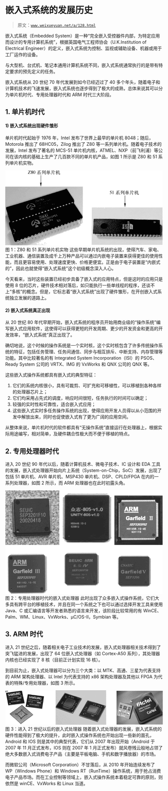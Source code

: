 # 嵌入式系统的发展历史

> 原文：[`www.weixueyuan.net/a/128.html`](http://www.weixueyuan.net/a/128.html)

嵌入式系统（Embedded System）是一种“完全嵌入受控器件内部，为特定应用而设计的专用计算机系统”，根据英国电气工程师协会（U.K.Institution of Electrical Engineer）的定义，嵌入式系统为控制、监视或辅助设备、机器或用于工厂运作的设备。

与大型机、台式机、笔记本通用计算机系统不同，嵌入式系统通常执行的是带有特定要求的预先定义的任务。

嵌入式系统从 20 世纪 70 年代发展到如今已经迈过了 40 多个年头，随着电子和计算机技术的飞速发展，嵌入式系统也逐步得到了极大的成熟，总体来说其可以分为单片机时代、专用处理器时代和 ARM 时代三大阶段。

## 1\. 单片机时代

#### 1) 嵌入式系统出现硬件雏形

单片机时代起始于 1976 年，Intel 发布了世界上最早的单片机 8048；随后，Motorola 推出了 68HC05，Zilog 推出了 Z80 等一系列单片机。随着电子技术的发展，Intel 发布了著名的 MCS-51 单片机内核，ATMEL、NXP（前飞利浦）等公司在该内核的基础上生产了几百款不同的单片机产品，如图 1 所示是 Z80 和 51 系列单片机实物。

![Z80 和 51 系列单片机实物](img/4d2122305cd271af66409a23a571e2d6.png)
图 1：Z80 和 51 系列单片机实物
这些早期单片机系统的出现，使得汽车、家电、工业机器、通信装置及成千上万种产品可以通过内嵌电子装置来获得更佳的使用性能，而且更容易使用、处理速度更快、价格更便宜。正是由于电子装置是“内嵌式的”，因此也就使得“嵌入式系统”这个初级概念深入人心。

今天看来，当时这些装置已经初步具备了嵌入式的应用特点，但是这时的应用只是使用 8 位的芯片，硬件技术相对落后，如只能执行一些单线程的程序，还谈不上“多核”的概念。但是，它标志着“嵌入式系统”出现了硬件雏形，在开创嵌入式系统独立发展的道路上。

#### 2) 嵌入式系统真正出现

从 20 世纪 80 年代早期开始，嵌入式系统的程序员开始用商业级的“操作系统”编写嵌入式应用软件，这使得可以获得更短的开发周期、更少的开发资金和更高的开发效率，“嵌入式系统”真正出现了。

确切地说，这个时候的操作系统是一个实时核，这个实时核包含了许多传统操作系统的特征，包括任务管理、任务间通信、同步与相互排斥、中断支持、内存管理等功能。其中比较著名的有 Integrated System Incorporation（ISI）的 PSOS、Ready System 公司的 VRTX、IMG 的 VxWorks 和 QNX 公司的 QNX 等。

这些嵌入式操作系统都具有嵌入式的典型特征：

1.  它们的系统内核很小，具有可裁剪、可扩充和可移植性，可以移植到各种各样的处理器芯片上；
2.  它们均采用占先式的调度，响应时间很短，任务执行的时间可以确定；
3.  较强的实时性和可靠性，适合嵌入式应用；
4.  这些嵌入式实时多任务操作系统的出现，使得应用开发人员得以从小范围的开发中解放出来，同时也促使嵌入式有了更为广阔的应用空间。

从整体来说，单片机时代的软件都具有“无操作系统”直接运行在处理器上，根据实际用途编写，相对简单，及硬件耦合性极大而不便于移植的特点。

## 2\. 专用处理器时代

进入 20 世纪 90 年代以后，随着计算机技术、微电子技术、IC 设计和 EDA 工具的发展，嵌入式处理器开始向片上系统（System-on-Chip，SoC）发展，出现了包括 51 单片机、AVR 单片机、MSP430 单片机、DSP、CPLD/FPGA 在内的一系列处理器，如图 2 所示，而 ARM 处理器也在此时初露头角。

![专用处理器时代的嵌入式处理器](img/a1eedf8d8a975f9f0825e695c9b022a5.png)
图 2：专用处理器时代的嵌入式处理器
此时出现了众多嵌入式操作系统，它们大多具有跨平台的移植技术，并且在同一个系统之下也可以通过选择开发工具来使用 Java、C 或汇编语言等开发者熟悉的语言来开发，该阶段比较常用的有 WinCE、Palm、WM、Linux、VxWorks、μC/OS-II，Symbian 等。

## 3\. ARM 时代

进入 21 世纪之后，随着相关电子工业技术的发展，嵌入式处理器相关技术得到了突飞猛进的发展，出现了 64 位嵌入式处理器（如 Cortex-A50 系列），其处理器内核也已经实现了 8 核（目前正计划实现 16 核）。

到目前为止，嵌入式处理器可以分为三个大类：以 MTK、高通、三星为代表支持的 ARM 架构处理器、以 Intel 为代表支持的 x86 架构处理器及其他以 FPGA 为代表的特殊/专用处理器，如图 3 所示。

![进入 21 世纪以后的嵌入式处理器](img/6df47c2426f5cbca6a46e0c27698aa13.png)
图 3：进入 21 世纪以后的嵌入式处理器
随着嵌入式处理器的发展，嵌入式系统的硬件性能得到了极大的提升，此时嵌入式操作系统也开始出现一些新的面孔，Android 和 IOS 则是其中的典型代表，它们从 2007 年出现开始（Android 于 2007 年 11 月正式发布，IOS 则在 2007 年 1 月正式发布）就风卷残云般地占领了绝大多数嵌入式消费电子产品（主要是平板电脑、手机和数字播放器）的市场。

而微软公司（Microsoft Corporation）不甘落后，从 2010 年开始连续发布了 WP（Windows Phone）和 Windows RT（RunTime）操作系统，用于抢占消费电子产品市场。而在工业控制等领域上，嵌入式操作系统本着稳定可靠的原则，则依然是 winCE、VxWorks 和 Linux 当道。